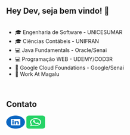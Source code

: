 ## Hey Dev, seja bem vindo! 👋
<br>
<ul style="margin-top: 0px">
    <li>  🎓 Engenharia de Software - UNICESUMAR </li>
    <li>  🎓 Ciências Contábeis - UNIFRAN </li>
    <li>  💻 Java Fundamentals - Oracle/Senai </li>
    <li>  💻 Programação WEB - UDEMY/COD3R </li>
    <li>  🌱 Google Cloud Foundations - Google/Senai </li>
    <li>  💼 Work At Magalu </li>
</ul>

<br>

## Contato
<a href="https://www.linkedin.com/in/fernando-carvalhaes-821a97146/" target="_blank"><img src="https://github.com/fernandocarvalhaes007/fernandocarvalhaes007/blob/main/linkedin.svg" width="50" height="35" style="max-width:100%;"></a>
<a href="https://wa.me/16993641604" target="_blank"><img src="https://github.com/fernandocarvalhaes007/fernandocarvalhaes007/blob/main/whatsapp.svg" width="50" height="35" style="max-width:100%;"></a>



<!--

### Contribuições Destacadas
- [Nome do Projeto](Link para o Projeto): Descrição da contribuição e seu impacto.
- [Nome do Projeto](Link para o Projeto): Descrição da contribuição e seu impacto.


**fernandocarvalhaes007/fernandocarvalhaes007** is a ✨ _special_ ✨ repository because its `README.md` (this file) appears on your GitHub profile.

Here are some ideas to get you started:

- 🔭 I’m currently working on ...
- 🌱 I’m currently learning ...
- 👯 I’m looking to collaborate on ...
- 🤔 I’m looking for help with ...
- 💬 Ask me about ...
- 📫 How to reach me: ...
- 😄 Pronouns: ...
- ⚡ Fun fact: ...




-->
